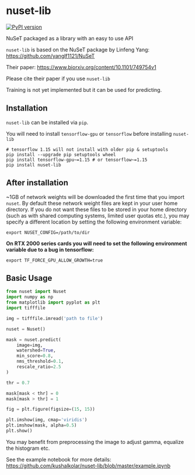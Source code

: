 # nuset-lib
[![PyPI version](https://badge.fury.io/py/nuset-lib)](https://badge.fury.io/py/nuset-lib)

NuSeT packaged as a library with an easy to use API

`nuset-lib` is based on the NuSeT package by Linfeng Yang: https://github.com/yanglf1121/NuSeT

Their paper:  https://www.biorxiv.org/content/10.1101/749754v1

Please cite their paper if you use `nuset-lib`

Training is not yet implemented but it can be used for predicting.

## Installation

`nuset-lib` can be installed via `pip`.

You will need to install `tensorflow-gpu` or `tensorflow` before installing `nuset-lib`

```
# tensorflow 1.15 will not install with older pip & setuptools
pip install --upgrade pip setuptools wheel
pip install tensorflow-gpu~=1.15 # or tensorflow~=1.15
pip install nuset-lib
```

## After installation
~1GB of network weights will be downloaded the first time that you import `nuset`. 
By default these network weight files are kept in your user home directory. 
If you do not want these files to be stored in your home directory (such as with shared computing systems, limited user quotas etc.), 
you may specify a different location by setting the following environment variable:

```
export NUSET_CONFIG=/path/to/dir
```

**On RTX 2000 series cards you will need to set the following environment variable due to a bug in tensorflow:**

```
export TF_FORCE_GPU_ALLOW_GROWTH=true
```

## Basic Usage

```python
from nuset import Nuset
import numpy as np
from matplotlib import pyplot as plt
import tifffile

img = tifffile.imread('path to file')

nuset = Nuset()

mask = nuset.predict(
    image=img,
    watershed=True,
    min_score=0.8,
    nms_threshold=0.1,
    rescale_ratio=2.5
)

thr = 0.7

mask[mask < thr] = 0
mask[mask > thr] = 1

fig = plt.figure(figsize=(15, 15))

plt.imshow(img, cmap='viridis')
plt.imshow(mask, alpha=0.5)
plt.show()

```

You may benefit from preprocessing the image to adjust gamma, equalize the histogram etc.

See the example notebook for more details: https://github.com/kushalkolar/nuset-lib/blob/master/example.ipynb

